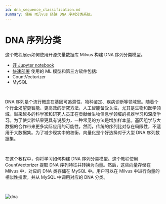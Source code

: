 ```yaml
---
id: dna_sequence_classification.md
summary: 使用 Milvus 搭建 DNA 序列分类系统。
---
```


# DNA 序列分类

这个教程展示如何使用开源矢量数据库 Milvus 构建 DNA 序列分类模型。
- [开 Jupyter notebook](https://github.com/milvus-io/bootcamp/blob/master/solutions/dna_sequence_classification/dna_sequence_classification.ipynb)
- [快速部署](https://github.com/milvus-io/bootcamp/blob/master/solutions/text_search_engine/quick_deploy)
使用的 ML 模型和第三方软件包括:
- CountVectorizer
- MySQL

<br/>

DNA 序列是个流行概念在基因可追溯性、物种鉴定、疾病诊断等领域里。随着个个行业渴望更智能、更高效的研究方法，人工智能备受关注，尤其是生物和医学领域。越来越多的科学家和研究人员正在贡献给生物信息学领域的机器学习和深度学习。为了使实验结果更具有说服力，一种常见的方法是增加样本量。基因组学与大数据的合作带来更多实际应用的可能性。然而，传统的序列比对存在局限性，不适用于大数据集。为了减少现实中的权衡，向量化是个好选择对于大型 DNA 序列数据集。

<br/>

在这个教程中，你将学习如何构建 DNA 序列分类模型。这个教程使用 CountVectorizer 提取 DNA 序列特征并转换为向量。然后，这些向量存储在 Milvus 中，对应的 DNA 类存储在 MySQL 中。用户可以在 Milvus 中进行向量的相似性搜索，并从 MySQL 中调用对应的 DNA 分类。

<br/>

![dna](../../../assets/dna.png)

